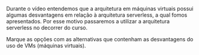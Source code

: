 Durante o vídeo entendemos que a arquitetura em máquinas virtuais possui algumas desvantagens em relação à arquitetura serverless, a qual fomos apresentados. Por esse motivo passaremos a utilizar a arquitetura serverless no decorrer do curso.

Marque as opções com as alternativas que contenham as desvantagens do uso de VMs (máquinas virtuais).